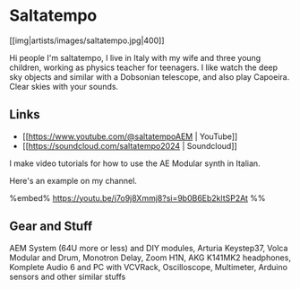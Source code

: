 # Saltatempo

[[img|artists/images/saltatempo.jpg|400]]

Hi people I'm saltatempo, I live in Italy with my wife and three young children, working as physics teacher for teenagers. I like watch the deep sky objects and similar with a Dobsonian telescope, and also play Capoeira. Clear skies with your sounds.

## Links
* [[https://www.youtube.com/@saltatempoAEM | YouTube]]
* [[https://soundcloud.com/saltatempo2024 | Soundcloud]]
 
I make video tutorials for how to use the AE Modular synth in Italian.

Here's an example on my channel.

%embed% https://youtu.be/j7o9j8Xmmj8?si=9b0B6Eb2kltSP2At %%

## Gear and Stuff

AEM System (64U more or less) and DIY modules, Arturia Keystep37, Volca Modular and Drum, Monotron Delay, Zoom H1N, AKG K141MK2 headphones, Komplete Audio 6 and PC with VCVRack, Oscilloscope, Multimeter, Arduino sensors and other similar stuffs

